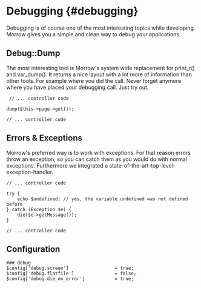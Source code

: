 Debugging {#debugging}
=============================

Debugging is of course one of the most interesting topics while developing. Morrow gives you a simple and clean way to debug your applications.

Debug::Dump
-----------

The most interesting tool is Morrow's system wide replacement for print_r() and var_dump(). It returns a nice layout with a lot more of information than other tools. For example where you did the call. Never forget anymore where you have placed your debugging call. Just try out.

~~~{.php
 // ... controller code
 
dump($this->page->get());
 
// ... controller code
~~~

Errors & Exceptions
-------------------

Morrow's preferred way is to work with exceptions. For that reason errors throw an exception, so you can catch them as you would do with normal exceptions. Furthermore we integrated a state-of-the-art-top-level-exception-handler.

~~~{.php
// ... controller code
 
try {
    echo $undefined; // yes, the variable undefined was not defined before
} catch (Exception $e) {
    die($e->getMessage());
}
 
// ... controller code
~~~

Configuration
--------------

~~~{.php
### debug
$config['debug.screen']                 = true;
$config['debug.flatfile']               = false;
$config['debug.die_on_error']           = true;
~~~
